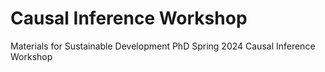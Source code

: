 # Causal Inference Workshop
Materials for Sustainable Development PhD Spring 2024 Causal Inference Workshop
